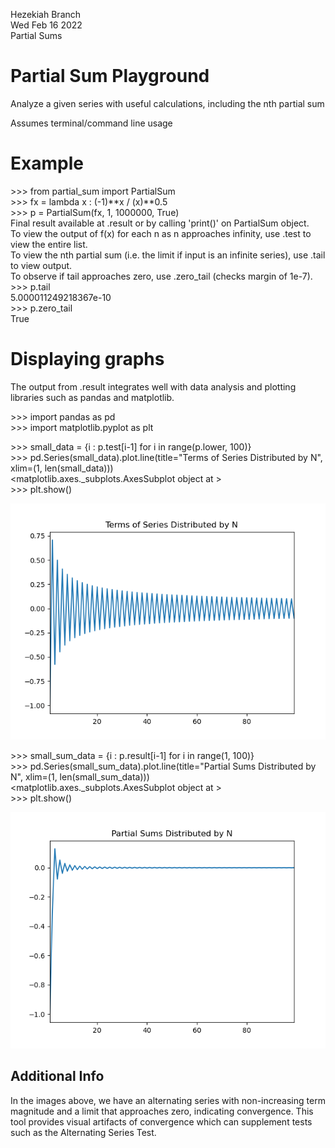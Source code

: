 Hezekiah Branch <br/>
Wed Feb 16 2022 <br/>
Partial Sums

# Partial Sum Playground
Analyze a given series with useful calculations, including the nth partial sum

Assumes terminal/command line usage

# Example
\>>> from partial_sum import PartialSum <br/>
\>>> fx = lambda x : (-1)**x / (x)**0.5 <br/>
\>>> p = PartialSum(fx, 1, 1000000, True) <br/>
Final result available at .result or by calling 'print()' on PartialSum object. <br/>
To view the output of f(x) for each n as n approaches infinity, use .test to view the entire list. <br/>
To view the nth partial sum (i.e. the limit if input is an infinite series), use .tail to view output. <br/>
To observe if tail approaches zero, use .zero_tail (checks margin of 1e-7). <br/>
\>>> p.tail <br/>
5.000011249218367e-10 <br/>
\>>> p.zero_tail <br/>
True <br/>

# Displaying graphs

The output from .result integrates well with data analysis and plotting libraries such as pandas and matplotlib. 

\>>> import pandas as pd <br/>
\>>> import matplotlib.pyplot as plt <br/>

\>>> small_data = {i : p.test[i-1] for i in range(p.lower, 100)} <br/>
\>>> pd.Series(small_data).plot.line(title="Terms of Series Distributed by N", xlim=(1, len(small_data))) <br/>
<matplotlib.axes._subplots.AxesSubplot object at > <br/>
\>>> plt.show() <br/>

![Sample visualization of series terms](https://github.com/hezbranch/DemoImages/blob/main/Figure_1.png)

\>>> small_sum_data = {i : p.result[i-1] for i in range(1, 100)} <br/>
\>>> pd.Series(small_sum_data).plot.line(title="Partial Sums Distributed by N", xlim=(1, len(small_sum_data))) <br/>
<matplotlib.axes._subplots.AxesSubplot object at > <br/>
\>>> plt.show() <br/>

![Sample visualization of partial sums as n approaches infinity](https://github.com/hezbranch/DemoImages/blob/main/Figure_2.png)

## Additional Info
In the images above, we have an alternating series with non-increasing term magnitude and a limit that approaches zero, indicating convergence. This tool provides visual artifacts of convergence which can supplement tests such as the Alternating Series Test.
